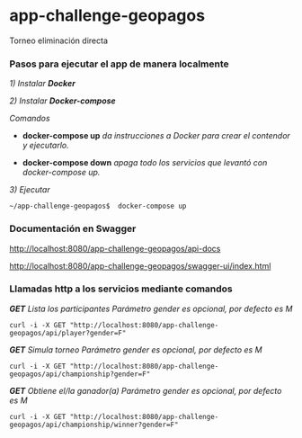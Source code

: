 # app-challenge-geopagos

Torneo eliminación directa

### Pasos para ejecutar el app de manera localmente

_1) Instalar **Docker**_

_2) Instalar **Docker-compose**_

_Comandos_
	
* **docker-compose up** _da instrucciones a Docker para crear el contendor y ejecutarlo._

* **docker-compose down** _apaga todo los servicios que levantó con docker-compose up._

_3) Ejecutar_

```
~/app-challenge-geopagos$  docker-compose up
```



### Documentación en Swagger

[http://localhost:8080/app-challenge-geopagos/api-docs](http://localhost:8080/app-challenge-geopagos/api-docs)

[http://localhost:8080/app-challenge-geopagos/swagger-ui/index.html](http://localhost:8080/app-challenge-geopagos/swagger-ui/index.html)

### Llamadas http a los servicios mediante comandos

_**GET** Lista los participantes_ 
_Parámetro gender es opcional, por defecto es M_

```
curl -i -X GET "http://localhost:8080/app-challenge-geopagos/api/player?gender=F"
```

_**GET** Simula torneo_ 
_Parámetro gender es opcional, por defecto es M_

```
curl -i -X GET "http://localhost:8080/app-challenge-geopagos/api/championship?gender=F"
```

_**GET** Obtiene el/la ganador(a)_ 
_Parámetro gender es opcional, por defecto es M_

```
curl -i -X GET "http://localhost:8080/app-challenge-geopagos/api/championship/winner?gender=F"
```



